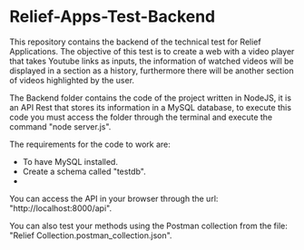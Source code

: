 # Relief-Apps-Test-Backend
This repository contains the backend of the technical test for Relief Applications.
The objective of this test is to create a web with a video player that takes Youtube links as inputs, the information of watched videos will be displayed in a section as a history, furthermore there will be another section of videos highlighted by the user.

The Backend folder contains the code of the project written in NodeJS, it is an API Rest that stores its information in a MySQL database, to execute this code you must access the folder through the terminal and execute the command "node server.js".

The requirements for the code to work are:
- To have MySQL installed.
- Create a schema called "testdb".
- 
You can access the API in your browser through the url: "http://localhost:8000/api".

You can also test your methods using the Postman collection from the file: "Relief Collection.postman_collection.json".
